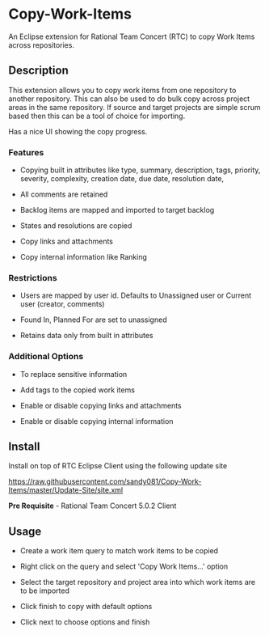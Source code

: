 # Copy-Work-Items
An Eclipse extension for Rational Team Concert (RTC) to copy Work Items across repositories.

## Description

This extension allows you to copy work items from one repository to another repository. This can also be used to do bulk copy across project areas in the same repository. If source and target projects are simple scrum based then this can be a tool of choice for importing.

Has a nice UI showing the copy progress.

### Features

* Copying built in attributes like type, summary, description, tags, priority, severity, complexity, creation date, due date, resolution date,

* All comments are retained

* Backlog items are mapped and imported to target backlog

* States and resolutions are copied

* Copy links and attachments

* Copy internal information like Ranking

### Restrictions

* Users are mapped by user id. Defaults to Unassigned user or Current user (creator, comments)

* Found In, Planned For are set to unassigned

* Retains data only from built in attributes


### Additional Options

* To replace sensitive information

* Add tags to the copied work items

* Enable or disable copying links and attachments

* Enable or disable copying internal information

## Install

Install on top of RTC Eclipse Client using the following update site

https://raw.githubusercontent.com/sandy081/Copy-Work-Items/master/Update-Site/site.xml

**Pre Requisite** - Rational Team Concert 5.0.2 Client

## Usage

* Create a work item query to match work items to be copied

* Right click on the query and select 'Copy Work Items...' option

* Select the target repository and project area into which work items are to be imported

* Click finish to copy with default options

* Click next to choose options and finish
